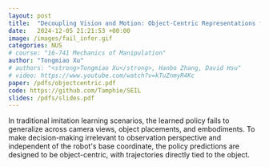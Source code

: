 ```yaml
---
layout: post
title:  "Decoupling Vision and Motion: Object-Centric Representations for Enhanced Manipulation"
date:   2024-12-05 21:21:53 +00:00
image: /images/fail_infer.gif
categories: NUS
# course: "16-741 Mechanics of Manipulation"
author: "Tongmiao Xu"
# authors: "<strong>Tongmiao Xu</strong>, Hanbo Zhang, David Hsu"
# video: https://www.youtube.com/watch?v=kTuZnmyR4Kc
paper: /pdfs/objectcentric.pdf
code: https://github.com/Tamphie/SEIL
slides: /pdfs/slides.pdf
---
```

In traditional imitation learning scenarios, the learned policy fails to generalize across camera views, object placements, and embodiments. To make decision-making irrelevant to observation perspective and independent of the robot's base coordinate, the policy predictions are designed to be object-centric, with trajectories directly tied to the object.

